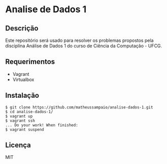 # Analise de Dados 1

## Descrição

Este repositório será usado para resolver os problemas propostos pela disciplina Análise de Dados 1 do curso de Ciência da Computação - UFCG.

## Requerimentos

- Vagrant
- Virtualbox

## Instalação

```
$ git clone https://github.com/matheussampaio/analise-dados-1.git
$ cd analise-dados-1/
$ vagrant up
$ vagrant ssh
... Do your work! When finished:
$ vagrant suspend
```

## Licença

MIT


